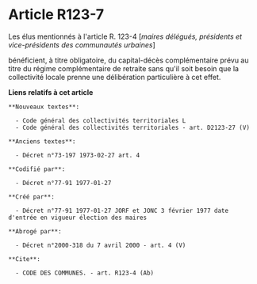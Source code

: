 # Article R123-7

Les élus mentionnés à l'article R. 123-4 [*maires délégués, présidents et vice-présidents des communautés urbaines*]

bénéficient, à titre obligatoire, du capital-décès complémentaire prévu au titre du régime complémentaire de retraite sans
qu'il soit besoin que la collectivité locale prenne une délibération particulière à cet effet.

**Liens relatifs à cet article**

	**Nouveaux textes**:

	  - Code général des collectivités territoriales L
	  - Code général des collectivités territoriales - art. D2123-27 (V)

	**Anciens textes**:

	  - Décret n°73-197 1973-02-27 art. 4

	**Codifié par**:

	  - Décret n°77-91 1977-01-27

	**Créé par**:

	  - Décret n°77-91 1977-01-27 JORF et JONC 3 février 1977 date d'entrée en vigueur élection des maires

	**Abrogé par**:

	  - Décret n°2000-318 du 7 avril 2000 - art. 4 (V)

	**Cite**:

	  - CODE DES COMMUNES. - art. R123-4 (Ab)

